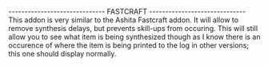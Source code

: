 ------------------------------ FASTCRAFT ------------------------------\
This addon is very similar to the Ashita Fastcraft addon. It will allow
to remove synthesis delays, but prevents skill-ups from occuring.
This will still allow you to see what item is being synthesized though
as I know there is an occurence of where the item is being printed to
the log in other versions; this one should display normally.
